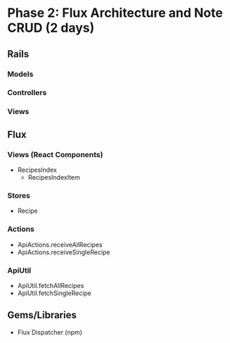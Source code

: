 # Phase 2: Flux Architecture and Note CRUD (2 days)

## Rails
### Models

### Controllers

### Views

## Flux
### Views (React Components)
* RecipesIndex
  - RecipesIndexItem

### Stores
* Recipe

### Actions
* ApiActions.receiveAllRecipes
* ApiActions.receiveSingleRecipe

### ApiUtil
* ApiUtil.fetchAllRecipes
* ApiUtil.fetchSingleRecipe

## Gems/Libraries
* Flux Dispatcher (npm)
